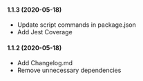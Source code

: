 #### 1.1.3 (2020-05-18)

- Update script commands in package.json
- Add Jest Coverage

#### 1.1.2 (2020-05-18)

- Add Changelog.md
- Remove unnecessary dependencies
